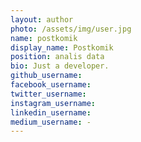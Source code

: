 ```yaml
---
layout: author
photo: /assets/img/user.jpg
name: postkomik
display_name: Postkomik
position: analis data
bio: Just a developer.
github_username: 
facebook_username: 
twitter_username: 
instagram_username: 
linkedin_username: 
medium_username: -
---
```

 
